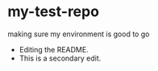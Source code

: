 # my-test-repo
making sure my environment is good to go

* Editing the README.
* This is a secondary edit.